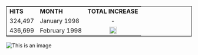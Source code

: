 <table style="border:1px solid black;margin-left:auto;margin-right:auto;">  <tr>
    <td><b>HITS</b></td>
    <td><b>MONTH</b></td>
    <td><b>TOTAL INCREASE</b></td>
  </tr>
  <tr>
    <td>324,497</td>
    <td>January 1998 </td>
    <td style="text-align:center">-</td>
  </tr>
    <tr>
    <td>436,699</td>
    <td>February 1998</td>
    <td style="text-align:center"><img src="https://upload.wikimedia.org/wikipedia/commons/3/30/Star-full.png" width="20"></td>
  </tr>
</table>



![This is an image](https://upload.wikimedia.org/wikipedia/en/0/03/National_Basketball_Association_logo.svg)
